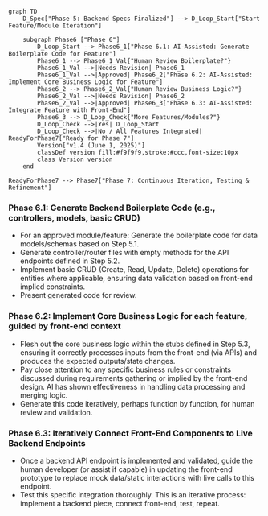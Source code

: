 
```mermaid
graph TD
    D_Spec["Phase 5: Backend Specs Finalized"] --> D_Loop_Start["Start Feature/Module Iteration"]
    
    subgraph Phase6 ["Phase 6"]
        D_Loop_Start --> Phase6_1["Phase 6.1: AI-Assisted: Generate Boilerplate Code for Feature"]
        Phase6_1 --> Phase6_1_Val{"Human Review Boilerplate?"}
        Phase6_1_Val -->|Needs Revision| Phase6_1
        Phase6_1_Val -->|Approved| Phase6_2["Phase 6.2: AI-Assisted: Implement Core Business Logic for Feature"]
        Phase6_2 --> Phase6_2_Val{"Human Review Business Logic?"}
        Phase6_2_Val -->|Needs Revision| Phase6_2
        Phase6_2_Val -->|Approved| Phase6_3["Phase 6.3: AI-Assisted: Integrate Feature with Front-End"]
        Phase6_3 --> D_Loop_Check{"More Features/Modules?"}
        D_Loop_Check -->|Yes| D_Loop_Start
        D_Loop_Check -->|No / All Features Integrated| ReadyForPhase7["Ready for Phase 7"]
        Version["v1.4 (June 1, 2025)"]
        classDef version fill:#f9f9f9,stroke:#ccc,font-size:10px
        class Version version
    end

ReadyForPhase7 --> Phase7["Phase 7: Continuous Iteration, Testing & Refinement"]
```


### Phase 6.1: Generate Backend Boilerplate Code (e.g., controllers, models, basic CRUD)
*   For an approved module/feature: Generate the boilerplate code for data models/schemas based on Step 5.1.
*   Generate controller/router files with empty methods for the API endpoints defined in Step 5.2.
*   Implement basic CRUD (Create, Read, Update, Delete) operations for entities where applicable, ensuring data validation based on front-end implied constraints.
*   Present generated code for review.

### Phase 6.2: Implement Core Business Logic for each feature, guided by front-end context
*   Flesh out the core business logic within the stubs defined in Step 5.3, ensuring it correctly processes inputs from the front-end (via APIs) and produces the expected outputs/state changes.
*   Pay close attention to any specific business rules or constraints discussed during requirements gathering or implied by the front-end design. AI has shown effectiveness in handling data processing and merging logic.
*   Generate this code iteratively, perhaps function by function, for human review and validation.

### Phase 6.3: Iteratively Connect Front-End Components to Live Backend Endpoints
*   Once a backend API endpoint is implemented and validated, guide the human developer (or assist if capable) in updating the front-end prototype to replace mock data/static interactions with live calls to this endpoint.
*   Test this specific integration thoroughly. This is an iterative process: implement a backend piece, connect front-end, test, repeat.
